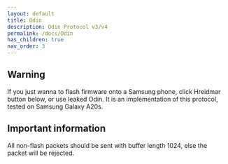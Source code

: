```yaml
---
layout: default
title: Odin
description: Odin Protocol v3/v4
permalink: /docs/Odin
has_children: true
nav_order: 3
---
```


## Warning
If you just wanna to flash firmware onto a Samsung phone, click Hreidmar button below, or use leaked Odin. It is an implementation of this protocol, tested on Samsung Galaxy A20s.

## Important information
All non-flash packets should be sent with buffer length 1024, else the packet will be rejected.
